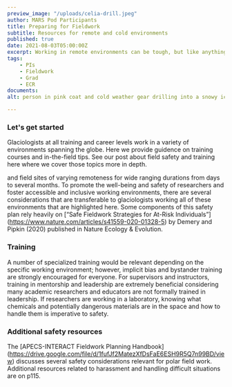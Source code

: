 ```yaml
---
preview_image: "/uploads/celia-drill.jpeg"
author: MARS Pod Participants
title: Preparing for Fieldwork
subtitle: Resources for remote and cold environments
published: true
date: 2021-08-03T05:00:00Z
excerpt: Working in remote environments can be tough, but like anything else it is a learned skill that anyone can acquire with the right training and preparation. Here are some resources to guide you in preparing for the field. 
tags: 
    - PIs
    - Fieldwork
    - Grad
    - ECR
documents:
alt: person in pink coat and cold weather gear drilling into a snowy ice surface with blue skies overhead.

---
```

### Let's get started
Glaciologists at all training and career levels work in a variety of environments spanning the globe. Here we provide guidence on training courses and in-the-field tips. See our post about field safety and training here where we cover those topics more in depth. 



and field sites of varying remoteness for wide ranging durations from days to several months. To promote the well-being and safety of researchers and foster accessible and inclusive working environments, there are several considerations that are transferable to glaciologists working all of these environments that are highlighted here. Some components of this safety plan rely heavily on [“Safe Fieldwork Strategies for At-Risk Individuals”] (https://www.nature.com/articles/s41559-020-01328-5) by Demery and Pipkin (2020) published in Nature Ecology & Evolution. 



### Training 
A number of specialized training would be relevant depending on the specific working environment; however, implicit bias and bystander training are strongly encouraged for everyone. For supervisors and instructors, training in mentorship and leadership are extremely beneficial considering many academic researchers and educators are not formally trained in leadership. If researchers are working in a laboratory, knowing what chemicals and potentially dangerous materials are in the space and how to handle them is imperative to safety.  

### Additional safety resources
The [APECS-INTERACT Fieldwork Planning Handbook] (https://drive.google.com/file/d/1fufJf2MatezXfDsFaE6ESH9R5Q7n99BD/view) discusses several safety considerations relevant for polar field work.  Additional resources related to harassment and handling difficult situations are on p115.
